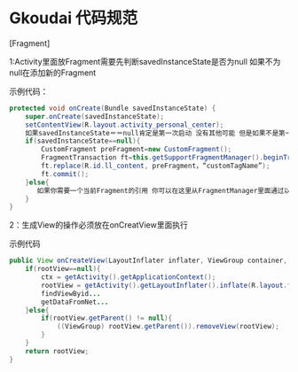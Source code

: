 
Gkoudai 代码规范
==============================================================================


[Fragment]

1:Activity里面放Fragment需要先判断savedInstanceState是否为null 如果不为null在添加新的Fragment

示例代码：

```java
protected void onCreate(Bundle savedInstanceState) {
    super.onCreate(savedInstanceState);
    setContentView(R.layout.activity_personal_center);
    如果savedInstanceState＝＝null肯定是第一次启动 没有其他可能 但是如果不是第一次启动 savedInstanceState一般不出意外都不为null
    if(savedInstanceState==null){
        CustomFragment preFragment=new CustomFragment();
        FragmentTransaction ft=this.getSupportFragmentManager().beginTransaction();
        ft.replace(R.id.ll_content, preFragment，“customTagName”);
        ft.commit();
    }else{
       如果你需要一个当前Fragment的引用 你可以在这里从FragmentManager里面通过以前设置的tag去取
    }
}
```


2：生成View的操作必须放在onCreatView里面执行

示例代码

```java
public View onCreateView(LayoutInflater inflater, ViewGroup container, Bundle savedInstanceState) {
    if(rootView==null){
        ctx = getActivity().getApplicationContext();
        rootView = getActivity().getLayoutInflater().inflate(R.layout.fragment_personal_center, null);
        findViewByid...
        getDataFromNet...
    }else{
        if(rootView.getParent() != null){
            ((ViewGroup) rootView.getParent()).removeView(rootView);
        }
    }
    return rootView;
}
```

